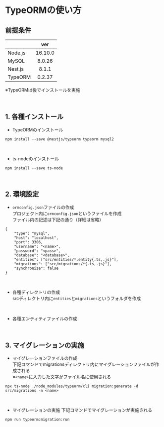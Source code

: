 # TypeORMの使い方
## 前提条件
|         |ver      |
|---------|:-------:|
| Node.js | 16.10.0 |
| MySQL   | 8.0.26  |
| Nest.js | 8.1.1   |
| TypeORM | 0.2.37  |

※TypeORMは後でインストールを実施

<br>

## 1. 各種インストール
- TypeORMのインストール  
```
npm install --save @nestjs/typeorm typeorm mysql2
```

<br>

- ts-nodeのインストール  
```
npm install --save ts-node
```
<br>

## 2. 環境設定
- `ormconfig.json`ファイルの作成  
  プロジェクト内に`ormconfig.json`というファイルを作成  
  ファイル内の記述は下記の通り（詳細は省略）
```
{
    "type": "mysql",
    "host": "localhost",
    "port": 3306,
    "username": "<name>",
    "password": "<pass>",
    "database": "<database>",
    "entities": ["src/entities/*.entity{.ts,.js}"],
    "migrations": ["src/migrations/*{.ts,.js}"],
    "synchronize": false
}
```

<br>

- 各種ディレクトリの作成  
  srcディレクトリ内に`entities`と`migrations`というフォルダを作成

<br>

- 各種エンティティファイルの作成

<br>

## 3. マイグレーションの実施
- マイグレーションファイルの作成  
下記コマンドでmigrationsディレクトリ内にマイグレーションファイルが作成される  
※`<name>`に入力した文字がファイル名に使用される
```
npx ts-node ./node_modules/typeorm/cli migration:generate -d src/migrations -n <name>
```

<br>

- マイグレーションの実施
下記コマンドでマイグレーションが実施される
```
npm run typeorm:migration:run
```